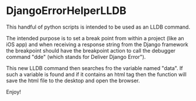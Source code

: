 DjangoErrorHelperLLDB
=====================

This handful of python scripts is intended to be used as an LLDB command.

The intended purpose is to set a break point from within a project (like an iOS app) and when receiving a response string from the Django framework the breakpoint should have the breakpoint action to call the debugger command "dde" (which stands for Deliver Django Error").

This new LLDB command then searches fro the variable named "data". If such a variable is found and if it contains an html tag then the function will save the html file to the desktop and open the browser.

Enjoy!
